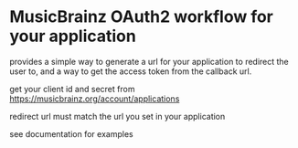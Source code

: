 # MusicBrainz OAuth2 workflow for your application

provides a simple way to generate a url for your application to redirect the user to, and a way to get the access token from the callback url.

get your client id and secret from https://musicbrainz.org/account/applications

redirect url must match the url you set in your application

see documentation for examples
